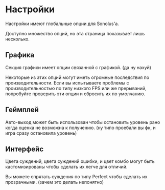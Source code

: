 # Настройки

Настройки имеют глобальные опции для Sonolus'а.

Доступно множество опций, но эта страница показывает лишь несколько.

## Графика

Секция графики имеет опции связанной с графикой. (да ну нахуй)

Некоторые из этих опций могут иметь огромные последствия по производительности. Если вы испытываете проблемы с производительностью по типу низкого FPS или же прерываний, попробуйте проверить эти опции и сбросить их по умолчанию.

## Геймплей

Авто-выход может быть использован чтобы остановить уровень рано когда оценка не возможна к получению. (ну типо проебали вы фк, и игра сразу остановила уровень)

## Интерфейс

Цвета суждений, цвета суждений ошибки, и цвет комбо могут быть кастомизированы чтобы сделать их легче для отличий.

Вы можете спрятать суждения по типу Perfect чтобы сделать их прозрачными. (зачем это делать непонятно)
